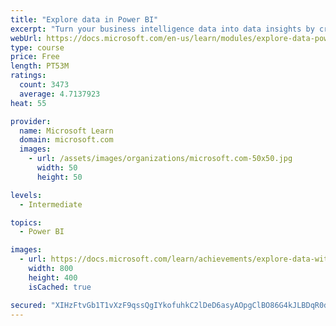```yaml
---
title: "Explore data in Power BI"
excerpt: "Turn your business intelligence data into data insights by creating and configuring Power BI dashboards."
webUrl: https://docs.microsoft.com/en-us/learn/modules/explore-data-power-bi/
type: course
price: Free
length: PT53M
ratings:
  count: 3473
  average: 4.7137923
heat: 55

provider:
  name: Microsoft Learn
  domain: microsoft.com
  images:
    - url: /assets/images/organizations/microsoft.com-50x50.jpg
      width: 50
      height: 50

levels:
  - Intermediate

topics:
  - Power BI

images:
  - url: https://docs.microsoft.com/learn/achievements/explore-data-with-power-bi-desktop-social.png
    width: 800
    height: 400
    isCached: true

secured: "XIHzFtvGb1T1vXzF9qssQgIYkofuhkC2lDeD6asyAOpgClBO86G4kJLBDqR0drOTSVteYT6YW70KR0YORuQOB6pcH2gzfzga288n+mYaMP9clg6nYnm2Y8INnc2UqYC1dKlNykf32hXb+h7nrUfixxD5/Pde8DeURx5ziYi1Z895PItSmCG7VQ/262Dfw9LKRqfTqQXmn+RBioR1wym2DR0fmfEOObZ57QZbVHEEln/bQ1yGFFoVSAGqQ+zNEmTIjl084Wx/1s/dpI1/9IQrYtM4BQLPkhXOiZWYyxPN7UTYXqnNF8cfxlHh3+lYCMCy/GEOieYVWZNd6U6nW9wdo9KwRdgrWToQmBDrSRAunys6h6LYsRnP6HLdsobhJA7JJN3OlMvRUXteb/jYfKPPnKBQAJSt/IS+rEO26dpFKkQ=;rjsNlseSw5IFCkz0dyeBtA=="
---
```


